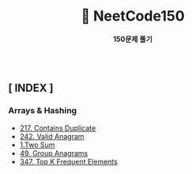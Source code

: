 <div align="center">

<h1> 🚀 <b>NeetCode150</b> </h1>

<b>150문제 풀기</b>

</div>

<br>
<br>

## **[ INDEX ]**
### **Arrays & Hashing**
- [217. Contains Duplicate](https://github.com/kellykang-tech/algorithm/blob/main/neetcode/src/main/java/arraysandhashing/ContainsDuplicate217.java)
- [242. Valid Anagram](https://github.com/kellykang-tech/algorithm/blob/main/neetcode/src/main/java/arraysandhashing/ValidAnagram242.java)
- [1.Two Sum](https://github.com/kellykang-tech/algorithm/blob/main/neetcode/src/main/java/arraysandhashing/TwoSum1.java)
- [49. Group Anagrams](https://github.com/kellykang-tech/algorithm/blob/main/neetcode/src/main/java/arraysandhashing/GroupAnagrams49.java)
- [347. Top K Frequent Elements](https://github.com/kellykang-tech/algorithm/blob/main/neetcode/src/main/java/arraysandhashing/TopKFrequentElements347.java)